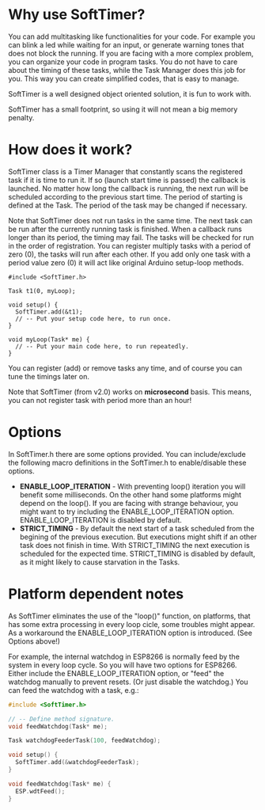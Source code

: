 # Why use SoftTimer? #

You can add multitasking like functionalities for your code. For example you can blink a led while waiting for an input, or generate warning tones that does not block the running.
If you are facing with a more complex problem, you can organize your code in program tasks. You do not have to care about the timing of these tasks, while the Task Manager does this job for you. This way you can create simplified codes, that is easy to manage.

SoftTimer is a well designed object oriented solution, it is fun to work with.

SoftTimer has a small footprint, so using it will not mean a big memory penalty.



# How does it work? #


SoftTimer class is a Timer Manager that constantly scans the registered task if it is time to run it. If so (launch start time is passed) the callback is launched. No matter how long the callback is running, the next run will be scheduled according to the previous start time. The period of starting is defined at the Task. The period of the task may be changed if necessary.

Note that SoftTimer does not run tasks in the same time. The next task can be run after the currently running task is finished. When a callback runs longer than its period, the timing may fail. The tasks will be checked for run in the order of registration. You can register multiply tasks with a period of zero (0), the tasks will run after each other.
If you add only one task with a period value zero (0) it will act like original Arduino setup-loop methods.

```
#include <SoftTimer.h>

Task t1(0, myLoop);

void setup() {
  SoftTimer.add(&t1);
  // -- Put your setup code here, to run once.
}

void myLoop(Task* me) {
  // -- Put your main code here, to run repeatedly.
}
```

You can register (add) or remove tasks any time, and of course you can tune the timings later on.

Note that SoftTimer (from v2.0) works on **microsecond** basis. This means, you can not register task with period more than an hour!


# Options #

In SoftTimer.h there are some options provided. You can include/exclude the following macro definitions in the SoftTimer.h to enable/disable these options.

* __ENABLE_LOOP_ITERATION__ - With preventing loop() iteration you will benefit some milliseconds. On the other hand some platforms might depend on the loop(). If you are facing with strange behaviour, you might want to try including the ENABLE_LOOP_ITERATION option. ENABLE_LOOP_ITERATION is disabled by default.
* __STRICT_TIMING__ - By default the next start of a task scheduled from the begining of the previous execution. But executions might shift if an other task does not finish in time. With STRICT_TIMING the next execution is scheduled for the expected time. STRICT_TIMING is disabled by default, as it might likely to cause starvation in the Tasks.


# Platform dependent notes #

As SoftTimer eliminates the use of the "loop()" function, on platforms, that has some extra processing in every loop cicle, some troubles might appear.
As a workaround the ENABLE_LOOP_ITERATION option is introduced. (See Options above!)

For example, the internal watchdog in ESP8266 is normally feed by the system in every loop cycle. So you will have two options for ESP8266. Either include the ENABLE_LOOP_ITERATION option, or "feed" the watchdog manually to prevent resets. (Or just disable the watchdog.)
You can feed the watchdog with a task, e.g.:
```c
#include <SoftTimer.h>

// -- Define method signature.
void feedWatchdog(Task* me);

Task watchdogFeederTask(100, feedWatchdog);

void setup() {
  SoftTimer.add(&watchdogFeederTask);
}

void feedWatchdog(Task* me) {
  ESP.wdtFeed();
}
```
